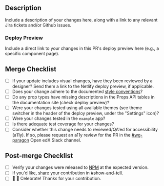 ## Description

Include a description of your changes here, along with a link to any relevant Jira tickets and/or Github issues.

### Deploy Preview

Include a direct link to your changes in this PR's deploy preview here (e.g., a specific component page).

## Merge Checklist

* [ ] If your update includes visual changes, have they been reviewed by a designer? Send them a link to the Netlify deploy preview, if applicable.
* [ ] Does your change adhere to the documented [style conventions](https://github.com/openedx/paragon/blob/master/docs/decisions/0012-css-styling-conventions)?
* [ ] Do any prop types have missing descriptions in the Props API tables in the documentation site (check deploy preview)?
* [ ] Were your changes tested using all available themes (see theme switcher in the header of the deploy preview, under the "Settings" icon)?
* [ ] Were your changes tested in the `example` app?
* [ ] Is there adequate test coverage for your changes?
* [ ] Consider whether this change needs to reviewed/QA'ed for accessibility (a11y). If so, please request an a11y review for the PR in the [#wg-paragon](https://openedx.slack.com/archives/C02NR285KV4) Open edX Slack channel.

## Post-merge Checklist

* [ ] Verify your changes were released to [NPM](https://www.npmjs.com/package/@openedx/paragon) at the expected version.
* [ ] If you'd like, [share](https://github.com/openedx/paragon/discussions/new?category=show-and-tell) your contribution in [#show-and-tell](https://github.com/openedx/paragon/discussions/categories/show-and-tell).
* [ ] 🎉 🙌 Celebrate! Thanks for your contribution.
